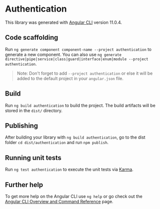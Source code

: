 # Authentication

This library was generated with [Angular CLI](https://github.com/angular/angular-cli) version 11.0.4.

## Code scaffolding

Run `ng generate component component-name --project authentication` to generate a new component. You can also
use `ng generate directive|pipe|service|class|guard|interface|enum|module --project authentication`.
> Note: Don't forget to add `--project authentication` or else it will be added to the default project in your `angular.json` file.

## Build

Run `ng build authentication` to build the project. The build artifacts will be stored in the `dist/` directory.

## Publishing

After building your library with `ng build authentication`, go to the dist folder `cd dist/authentication` and
run `npm publish`.

## Running unit tests

Run `ng test authentication` to execute the unit tests via [Karma](https://karma-runner.github.io).

## Further help

To get more help on the Angular CLI use `ng help` or go check out
the [Angular CLI Overview and Command Reference](https://angular.io/cli) page.
